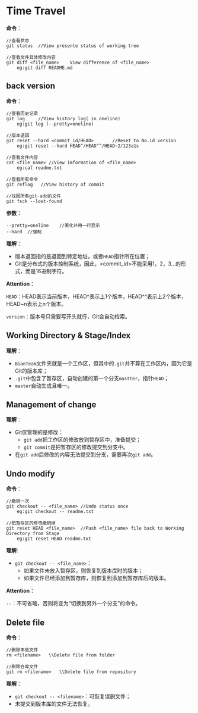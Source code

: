 # Time Travel

**命令**：

```
//查看状态
git status	//View presente status of working tree

//查看文件具体修改内容
git diff <file_name>	View difference of <file_name>
	eg:git diff README.md
```

## back version

**命令**：

```
//查看历史记录
git log		//View history log( in oneline)
	eg:git log (--pretty=oneline)

//版本退回
git reset --hard <commit_id/HEAD>		//Reset to No.id version  
	eg:git reset --hard HEAD^/HEAD^^/HEAD~2/123a1s

//查看文件内容
cat <file_name>	//View imformation of <file_name>
	eg:cat readme.txt
	
//查看所有命令
git reflog	 //View history of commit

//找回所有git-add的文件
git fsck --lost-found
```

**参数**：

```
--pretty=oneline	//美化并用一行显示
--hard	//强制
```

**理解**：

- 版本退回指的是退回到特定地址，或者`HEAD`指针所在位置；
- Git是分布式的版本控制系统，因此，<commit_id>不能采用1，2，3…的形式，而是16进制字符。

**Attention**：

`HEAD`：HEAD表示当前版本，HEAD\^表示上1个版本，HEAD^^表示上2个版本，HEAD~n表示上n个版本。

`version`：版本号只需要写开头就行，Git会自动检索。

## Working Directory & Stage/Index

**理解**：

- `BianTeam`文件夹就是一个工作区，但其中的`.git`并不算在工作区内，因为它是Git的版本库；
- `.git`中包含了暂存区，自动创建的第一个分支`mastter`，指针`HEAD`；
- `master`自动生成且唯一。

## Management of change

**理解**：

- Git仅管理的是修改：
  - `git add`把工作区的修改放到暂存区中，准备提交；
  - `git commit`是把暂存区的修改提交到分支中。
- 在`git add`后修改的内容无法提交到分支，需要再次`git add`。

## Undo modify

**命令**：

```
//撤销一次
git checkout -- <file_name>	//Undo status once
	eg:git checkout -- readme.txt
	
//把暂存区的修改撤销掉
git reset HEAD <file_name>	//Push <file_name> file back to Working Directory from Stage
	eg:git reset HEAD readme.txt
```

**理解**:

- `git checkout -- <file_name>`：
  - 如果文件未放入暂存区，则恢复到版本库时的版本；
  - 如果文件已经添加到暂存库，则恢复到添加到暂存库后的版本。

**Attention**：

`--`：不可省略，否则将变为“切换到另外一个分支”的命令。

## Delete file

**命令**：

```
//删除本低文件
rm <filename>	\\Delete file from folder

//删除仓库文件
git rm <filename>	\\Delete file from repository 
```

**理解**：

- `git checkout -- <filename>`：可恢复误删文件；
- 未提交到版本库的文件无法恢复。